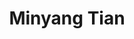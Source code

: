 ---
layout: page
title: Minyang Tian
description: UIUC
img: images/students/blue.jpeg
<!--- redirect: -->
importance: 12
category: "Student Collaborators"
---